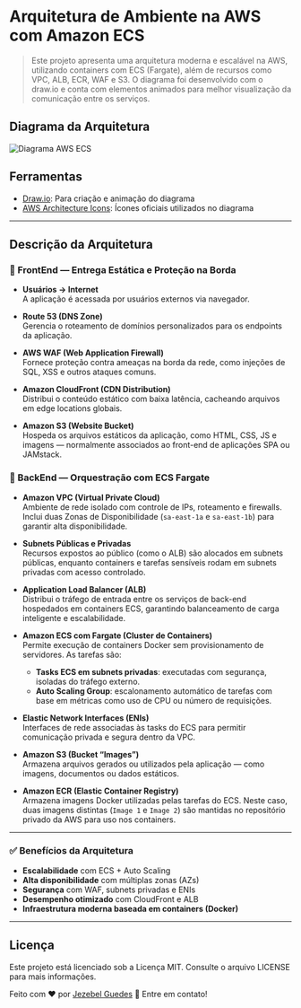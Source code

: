 # Arquitetura de Ambiente na AWS com Amazon ECS

> Este projeto apresenta uma arquitetura moderna e escalável na AWS, utilizando containers com ECS (Fargate), além de recursos como VPC, ALB, ECR, WAF e S3. O diagrama foi desenvolvido com o draw.io e conta com elementos animados para melhor visualização da comunicação entre os serviços.

## Diagrama da Arquitetura
![Diagrama AWS ECS](./assets/aws.gif)

## Ferramentas

- [Draw.io](https://app.diagrams.net/): Para criação e animação do diagrama
- [AWS Architecture Icons](https://aws.amazon.com/architecture/icons/): Ícones oficiais utilizados no diagrama

---

##  Descrição da Arquitetura
### 🔹 FrontEnd — Entrega Estática e Proteção na Borda

- **Usuários → Internet**  
  A aplicação é acessada por usuários externos via navegador.

- **Route 53 (DNS Zone)**  
  Gerencia o roteamento de domínios personalizados para os endpoints da aplicação.

- **AWS WAF (Web Application Firewall)**  
  Fornece proteção contra ameaças na borda da rede, como injeções de SQL, XSS e outros ataques comuns.

- **Amazon CloudFront (CDN Distribution)**  
  Distribui o conteúdo estático com baixa latência, cacheando arquivos em edge locations globais.

- **Amazon S3 (Website Bucket)**  
  Hospeda os arquivos estáticos da aplicação, como HTML, CSS, JS e imagens — normalmente associados ao front-end de aplicações SPA ou JAMstack.


### 🔸 BackEnd — Orquestração com ECS Fargate

- **Amazon VPC (Virtual Private Cloud)**  
  Ambiente de rede isolado com controle de IPs, roteamento e firewalls. Inclui duas Zonas de Disponibilidade (`sa-east-1a` e `sa-east-1b`) para garantir alta disponibilidade.

- **Subnets Públicas e Privadas**  
  Recursos expostos ao público (como o ALB) são alocados em subnets públicas, enquanto containers e tarefas sensíveis rodam em subnets privadas com acesso controlado.

- **Application Load Balancer (ALB)**  
  Distribui o tráfego de entrada entre os serviços de back-end hospedados em containers ECS, garantindo balanceamento de carga inteligente e escalabilidade.

- **Amazon ECS com Fargate (Cluster de Containers)**  
  Permite execução de containers Docker sem provisionamento de servidores. As tarefas são:

  - **Tasks ECS em subnets privadas**: executadas com segurança, isoladas do tráfego externo.
  - **Auto Scaling Group**: escalonamento automático de tarefas com base em métricas como uso de CPU ou número de requisições.

- **Elastic Network Interfaces (ENIs)**  
  Interfaces de rede associadas às tasks do ECS para permitir comunicação privada e segura dentro da VPC.

- **Amazon S3 (Bucket “Images”)**  
  Armazena arquivos gerados ou utilizados pela aplicação — como imagens, documentos ou dados estáticos.

- **Amazon ECR (Elastic Container Registry)**  
  Armazena imagens Docker utilizadas pelas tarefas do ECS. Neste caso, duas imagens distintas (`Image 1` e `Image 2`) são mantidas no repositório privado da AWS para uso nos containers.

---

### ✅ Benefícios da Arquitetura

- **Escalabilidade** com ECS + Auto Scaling  
- **Alta disponibilidade** com múltiplas zonas (AZs)  
- **Segurança** com WAF, subnets privadas e ENIs  
- **Desempenho otimizado** com CloudFront e ALB  
- **Infraestrutura moderna baseada em containers (Docker)**

---

## Licença

Este projeto está licenciado sob a Licença MIT. Consulte o arquivo LICENSE para mais informações.

Feito com ♥ por [Jezebel Guedes](https://www.linkedin.com/in/jezebel-guedes/) 👋 Entre em contato!